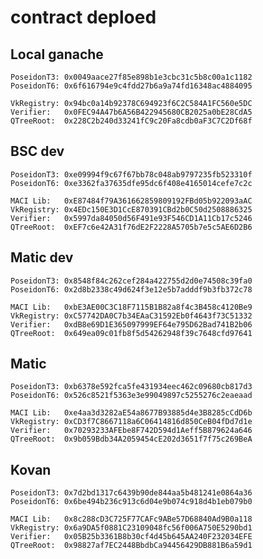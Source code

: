 # contract deploed

## Local ganache

    PoseidonT3: 0x0049aace27f85e898b1e3cbc31c5b8c00a1c1182
    PoseidonT6: 0x6f616794e9c4fdd27b6a9a74fd16348ac4884095

    VkRegistry: 0x94bc0a14b92378C694923f6C2C584A1FC560e5DC
    Verifier:   0x0FEC94A47b6A56B422945680CB2025a0bE28CdA5
    QTreeRoot:  0x228C2b240d33241fC9c20Fa8cdb0aF3C7C2Df68f

## BSC dev

    PoseidonT3: 0xe09994f9c67f67bb78c048ab9797235fb523310f
    PoseidonT6: 0xe3362fa37635dfe95dc6f408e4165014cefe7c2c

    MACI Lib:   0xE87484f79A361662859809192FBd05b922093aAC
    VkRegistry: 0x4EDc150E3D1CcE870391CBd2b0C50d2508886325
    Verifier:   0x5997da84050d56F491e93F546CD1A11Cb17c5246
    QTreeRoot:  0xEF7c6e42A31f76dE2F2228A5705b7e5c5AE6D2B6

## Matic dev

    PoseidonT3: 0x8548f84c262cef284a422755d2d0e74508c39fa0
    PoseidonT6: 0x2d8b2338c49d624f3e12e5b7adddf9b3fb372c78

    MACI Lib:   0xbE3AE00C3C18F7115B1B82a8f4c3B458c4120Be9
    VkRegistry: 0xC57742DA0C7b34EAaC31592Eb0f4643f73C51332
    Verifier:   0xdB8e69D1E365097999EF64e795D62Bad741B2b06
    QTreeRoot:  0x649ea09c01fb8f5d54262948f39c7648cfd97641

## Matic

    PoseidonT3: 0xb6378e592fca5fe431934eec462c09680cb817d3
    PoseidonT6: 0x526c8521f5363e3e99049897c5255276c2eaeaad

    MACI Lib:   0xe4aa3d3282aE54a8677B93885d4e3B8285cCdD6b
    VkRegistry: 0xCD3f7C8667118a6C06414816d850CeB04fDd7d1e
    Verifier:   0x70293233AFEbe8F742D594d1Aeff5B879624a646
    QTreeRoot:  0x9b059Bdb34A2059454cE202d3651f7f75c269BeA

## Kovan

    PoseidonT3: 0x7d2bd1317c6439b90de844aa5b481241e0864a36
    PoseidonT6: 0x6be494b236c913c6d04e9b074c918d4b1eb079b0

    MACI Lib:   0x8c288cD3C725F77CAFc9ABe57D68840Ad9B0a118
    VkRegistry: 0x6a9DA5f0881C23109048fc56f006A750E5290bd1
    Verifier:   0x05B25b3361B8b30cf4d45b645AA240F232034EFE
    QTreeRoot:  0x98827af7EC2448BbdbCa94456429DB881B6a59d1
